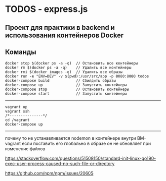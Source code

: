 # TODOS - express.js
## Проект для практики в backend и использования контейнеров Docker

## Команды 
```
docker stop $(docker ps -a -q)  // Остановить все контейнеры
docker rm $(docker ps -a -q)    // Удалить все контейнеры
docker rmi $(docker images -q)  // Удалить все образы
docker run -e "ENV=DEV" -v $(pwd):/usr/src/app -p 8080:8080 todos
docker-compose build            // Сбилдить образы
docker-compose up               // Запустить контейнеры
docker-compose stop             // Остановить контейнеры
docker-compose start            // Запустить контейнеры
```

-------------------------------------------------------------------
```
vagrant up
vagrant ssh
/*---------------*/
cd /vagrant
docker-compose up
```
-------------------------------------------------------------------
почему то не устанавливается nodemon в контейнере внутри ВМ-vagrant
если поставить его глобально в образе он не обновляет при изменение файлов

https://stackoverflow.com/questions/51508150/standard-init-linux-go190-exec-user-process-caused-no-such-file-or-directory

https://github.com/npm/npm/issues/20605